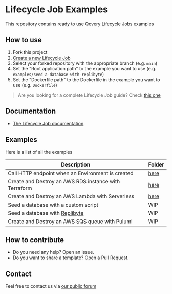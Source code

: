 # Lifecycle Job Examples

This repository contains ready to use Qovery Lifecycle Jobs examples

## How to use

1. Fork this project
2. [Create a new Lifecycle Job](https://hub.qovery.com/docs/using-qovery/configuration/lifecycle-job/)
3. Select your forked repository with the appropriate branch (e.g. `main`)
4. Set the "Root application path" to the example you want to use (e.g. `examples/seed-a-database-with-replibyte`)
5. Set the "Dockerfile path" to the Dockerfile in the example you want to use (e.g. `Dockerfile`)

> Are you looking for a complete Lifecycle Job guide? Check [this one](https://hub.qovery.com/guides/tutorial/how-to-use-lifecycle-job-to-deploy-any-kind-of-resources/)

## Documentation

- [The Lifecycle Job documentation](https://hub.qovery.com/docs/using-qovery/configuration/lifecycle-job/).

## Examples

Here is a list of all the examples

| Description                                                           | Folder                                                              |
|-----------------------------------------------------------------------|---------------------------------------------------------------------|
| Call HTTP endpoint when an Environment is created                     | [here](/examples/call-http-endpoint-when-an-environment-is-created) |
| Create and Destroy an AWS RDS instance with Terraform                 | [here](/examples/aws-rds-with-terraform)                            |
| Create and Destroy an AWS Lambda with Serverless                      | [here](/examples/aws-lambda-with-serverless)                        |
| Seed a database with a custom script                                  | WIP                                                                 |
| Seed a database with [Replibyte](https://github.com/Qovery/Replibyte) | WIP                                                                 |
| Create and Destroy an AWS SQS queue with Pulumi                       | WIP                                                                 |

## How to contribute

* Do you need any help? Open an issue.
* Do you want to share a template? Open a Pull Request.

## Contact

Feel free to contact us via [our public forum](https://discuss.qovery.com)
